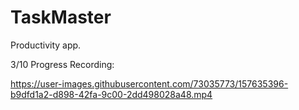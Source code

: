 # TaskMaster
Productivity app.


3/10 Progress Recording:

https://user-images.githubusercontent.com/73035773/157635396-b9dfd1a2-d898-42fa-9c00-2dd498028a48.mp4

